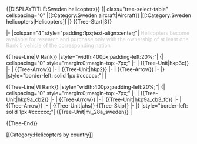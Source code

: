 {{DISPLAYTITLE:Sweden helicopters}}
{| class="tree-select-table" cellspacing="0"
|[[:Category:Sweden aircraft|Aircraft]]
|[[:Category:Sweden helicopters|Helicopters]]
|}
{{Tree-Start|3}}

|-
|colspan="4" style="padding:1px;text-align:center;"|
<span style="color:#cccccc;">Helicopters become available for research and purchase only with the ownership of at least one Rank 5 vehicle of the corresponding nation</span>

{{Tree-Line|V Rank}}
|style="width:400px;padding-left:20%;"|
{| cellspacing="0" style="margin:0;margin-top:-7px;"
|-
| {{Tree-Unit|hkp3c}}
|-
| {{Tree-Arrow}}
|-
| {{Tree-Unit|hkp2}}
|-
| {{Tree-Arrow}}
|-
|}
|style="border-left: solid 1px #cccccc;"|
|

{{Tree-Line|VI Rank}}
|style="width:400px;padding-left:20%;"|
{| cellspacing="0" style="margin:0;margin-top:-7px;"
|-
| {{Tree-Unit|hkp9a_cb2}}
|-
| {{Tree-Arrow}}
|-
| {{Tree-Unit|hkp9a_cb3_fc}}
|-
| {{Tree-Arrow}}
|-
| {{Tree-Unit|ahs}}
{{Tree-Skip}}
|-
|}
|style="border-left: solid 1px #cccccc;"|
{{Tree-Unit|mi_28a_sweden}}
|

{{Tree-End}}

[[Category:Helicopters by country]]

